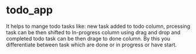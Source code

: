 # todo_app
It helps to mange todo tasks like: new task added to  todo column, prcessing task can be then shifted to In-progress column using drag and drop and completed todo task can be then drage to done column. By this you differentiate between task which are done or in progress or have start.

